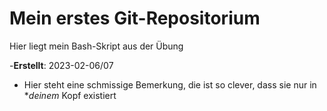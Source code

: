 # Mein erstes Git-Repositorium

Hier liegt mein Bash-Skript aus der Übung

-**Erstellt**: 2023-02-06/07

- Hier steht eine schmissige Bemerkung, die ist so clever, dass sie nur in **deinem* Kopf existiert

